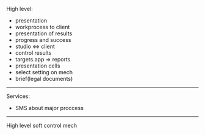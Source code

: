 High level:
- presentation
- workprocess to client
- presentation of results
- progress and success
- studio <=> client
- control results
- targets.app => reports
- presentation cells
- select setting on mech
- brief(legal documents)
____________
Services: 
- SMS
about major proccess
_________
High level soft control mech
